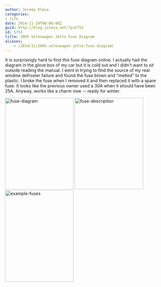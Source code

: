 ```yaml
---
author: Jeremy Olexa
categories:
- life
date: 2014-11-20T00:00:00Z
guid: http://blog.jolexa.net/?p=5753
id: 5753
title: 2005 Volkswagen Jetta Fuse Diagram
aliases:
    - /2014/11/2005-volkswagen-jetta-fuse-diagram/
---
```


It is surprisingly hard to find *this* fuse diagram online. I actually had the diagram in the glove box of my car but it is cold out and I didn't want to sit outside reading the manual. I went in trying to find the source of my rear window defroster failure and found the fuse blown and "melted" to the plastic. I broke the fuse when I removed it and then replaced it with a spare fuse. It looks like the previous owner used a 30A when it should have been 25A. Anyway, works like a charm now -- ready for winter.

<img src="https://blog.jolexa.net/wp-content/uploads/2014/11/fuse-diagram-e1416078705595-225x300.jpg" alt="fuse-diagram" width="225" height="300" class="alignleft size-medium wp-image-5757" />  
<img src="https://blog.jolexa.net/wp-content/uploads/2014/11/fuse-description-e1416078689906-225x300.jpg" alt="fuse-description" width="225" height="300" class="alignleft size-medium wp-image-5756" />  
<img src="https://blog.jolexa.net/wp-content/uploads/2014/11/example-fuses-e1416078676332-225x300.jpg" alt="example-fuses" width="225" height="300" class="alignleft size-medium wp-image-5755" />